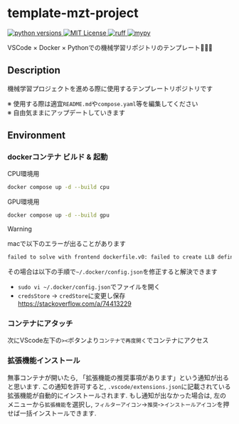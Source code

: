 # template-mzt-project

<a href="https://opensource.org/licenses/MIT">
    <img alt="python versions" src="https://img.shields.io/badge/python-3.12-blue?color=5271FF">
</a>
<a href="https://opensource.org/licenses/MIT">
    <img alt="MIT License" src="https://img.shields.io/badge/license-MIT-green?color=5271FF">
</a>
<a href="https://github.com/PyCQA/flake8">
    <img alt="ruff" src="https://img.shields.io/badge/code%20style-ruff-000000.svg?color=5271FF">
</a>
<a href="https://github.com/python/mypy">
    <img alt="mypy" src="https://img.shields.io/badge/typing-mypy-blue?color=5271FF">
</a>

VSCode × Docker × Pythonでの機械学習リポジトリのテンプレート🥳🥳🥳

## Description

機械学習プロジェクトを進める際に使用するテンプレートリポジトリです

※ 使用する際は適宜`README.md`や`compose.yaml`等を編集してください \
※ 自由気ままにアップデートしていきます

## Environment

### dockerコンテナ ビルド & 起動

CPU環境用

```bash
docker compose up -d --build cpu
```

GPU環境用

```bash
docker compose up -d --build gpu
```

> [!WARNING]
> macで以下のエラーが出ることがあります
>
> ```bash
> failed to solve with frontend dockerfile.v0: failed to create LLB definition: rpc error: code = Unknown desc = error getting credentials - err: exec: "docker-credential-desktop": executable file not found in $PATH, out: ``
> ```
>
> その場合は以下の手順で`~/.docker/config.json`を修正すると解決できます
>
> - `sudo vi ~/.docker/config.json`でファイルを開く
> - `credsStore` -> `credStore`に変更し保存
> <https://stackoverflow.com/a/74413229>

### コンテナにアタッチ

次にVScode左下の`><`ボタンより`コンテナで再度開く`でコンテナにアクセス

### 拡張機能インストール

無事コンテナが開いたら, 「拡張機能の推奨事項があります」という通知が出ると思います.
この通知を許可すると, `.vscode/extensions.json`に記載されている拡張機能が自動的にインストールされます.
もし通知が出なかった場合は, 左のメニューから`拡張機能`を選択し, `フィルターアイコン`->`推奨`‐>`インストールアイコン`を押せば一括インストールできます.

